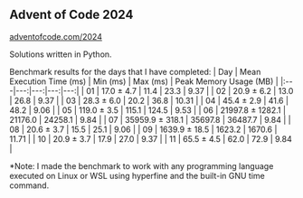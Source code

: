## Advent of Code 2024
[adventofcode.com/2024](https://adventofcode.com/2024)

Solutions written in Python.

Benchmark results for the days that I have completed:
| Day | Mean Execution Time (ms) | Min (ms) | Max (ms) | Peak Memory Usage (MB) |
|:---|---:|---:|---:|---:|
| 01 | 17.0 ± 4.7 | 11.4 | 23.3 | 9.37 |
| 02 | 20.9 ± 6.2 | 13.0 | 26.8 | 9.37 |
| 03 | 28.3 ± 6.0 | 20.2 | 36.8 | 10.31 |
| 04 | 45.4 ± 2.9 | 41.6 | 48.2 | 9.06 |
| 05 | 119.0 ± 3.5 | 115.1 | 124.5 | 9.53 |
| 06 | 21997.8 ± 1282.1 | 21176.0 | 24258.1 | 9.84 |
| 07 | 35959.9 ± 318.1 | 35697.8 | 36487.7 | 9.84 |
| 08 | 20.6 ± 3.7 | 15.5 | 25.1 | 9.06 |
| 09 | 1639.9 ± 18.5 | 1623.2 | 1670.6 | 11.71 |
| 10 | 20.9 ± 3.7 | 17.9 | 27.0 | 9.37 |
| 11 | 65.5 ± 4.5 | 62.0 | 72.9 | 9.84 |

*Note: I made the benchmark to work with any programming language executed on Linux or WSL using hyperfine and the built-in GNU time command.
